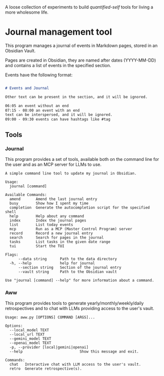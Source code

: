 A loose collection of experiments to build *quantified-self* tools for living a more wholesome life.

# Journal management tool

This program manages a journal of events in Markdown pages, stored in an Obsidian Vault.

Pages are created in Obsidian, they are named after dates (YYYY-MM-DD) and contains a list of events in the
specified section.

Events have the following format:

```markdown

# Events and Journal

Other text can be present in the section, and it will be ignored.

06:05 an event without an end
07:15 - 08:00 an event with an end
text can be interspersed, and it will be ignored.
09:00 - 09:30 events can have hashtags like #tag
```

## Tools

### Journal

This program provides a set of tools, available both on the command line for the user and as an MCP server for
LLMs to use.

```
A simple command line tool to update my journal in Obsidian.

Usage:
  journal [command]

Available Commands:
  amend       Amend the last journal entry
  busy        Show how I spent my time
  completion  Generate the autocompletion script for the specified shell
  help        Help about any command
  index       Index the journal pages
  list        List today events
  mcp         Run as a MCP (Master Control Program) server
  record      Record a new journal entry
  search      Search for pages in the journal
  tasks       List tasks in the given date range
  tui         Start the TUI

Flags:
      --data string      Path to the data directory
  -h, --help             help for journal
      --section string   Section of the journal entry
      --vault string     Path to the Obsidian vault

Use "journal [command] --help" for more information about a command.
```

### Aww

This program provides tools to generate yearly/monthly/weekly/daily retrospectives and to chat with LLMs 
providing access to the user's vault.

```
Usage: aww.py [OPTIONS] COMMAND [ARGS]...

Options:
  --local_model TEXT
  --local_url TEXT
  --gemini_model TEXT
  --openai_model TEXT
  -p, --provider [local|gemini|openai]
  --help                          Show this message and exit.

Commands:
  chat   Interactive chat with LLM access to the user's vault.
  retro  Generate retrospective(s).
```
